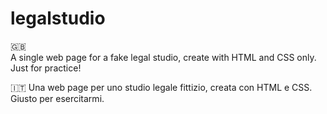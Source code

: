# legalstudio

🇬🇧  
A single web page for a fake legal studio, create with HTML and CSS only.
Just for practice!


🇮🇹
Una web page per uno studio legale fittizio, creata con HTML e CSS.
Giusto per esercitarmi.

